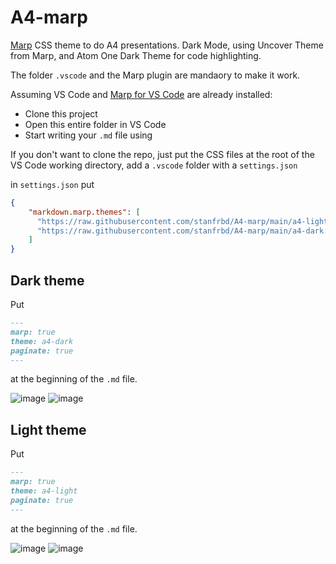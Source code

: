 # A4-marp

[Marp](https://marp.app/) CSS theme to do A4 presentations. Dark Mode, using Uncover Theme from Marp, and Atom One Dark Theme for code highlighting. 

The folder `.vscode` and the Marp plugin are mandaory to make it work.

Assuming VS Code and [Marp for VS Code](https://github.com/marp-team/marp-vscode) are already installed:

- Clone this project
- Open this entire folder in VS Code
- Start writing your `.md` file using

If you don't want to clone the repo, just put the CSS files at the root of the VS Code working directory, add a `.vscode` folder with a `settings.json` 

in `settings.json` put

```json
{
    "markdown.marp.themes": [
      "https://raw.githubusercontent.com/stanfrbd/A4-marp/main/a4-light.css",
      "https://raw.githubusercontent.com/stanfrbd/A4-marp/main/a4-dark.css"
    ]
}
 ```

## Dark theme

Put

```markdown
---
marp: true
theme: a4-dark
paginate: true
---
```

at the beginning of the `.md` file.

![image](https://user-images.githubusercontent.com/44167150/112986262-9013bd00-9161-11eb-9b3b-67be80e6e774.png)
![image](https://user-images.githubusercontent.com/44167150/112986440-c94c2d00-9161-11eb-9e81-2db88df794f2.png)



## Light theme

Put

```markdown
---
marp: true
theme: a4-light
paginate: true
---
```

at the beginning of the `.md` file.

![image](https://user-images.githubusercontent.com/44167150/112986120-65296900-9161-11eb-94ac-098876508ecc.png)
![image](https://user-images.githubusercontent.com/44167150/112986598-f8fb3500-9161-11eb-8738-13cfe5584f1f.png)
